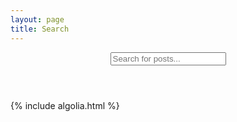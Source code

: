 ```yaml
---
layout: page
title: Search
---
```


<header>
  <div>
    <input id="search-input" placeholder="Search for posts..." class="search-input">
  </div>
</header>
<main>
  <div id="hits" class="search-hits"></div>
  <div id="pagination" class="search-pagination"></div>
</main>

{% include algolia.html %}
